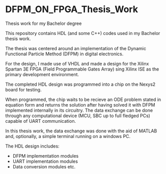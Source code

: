 # DFPM_ON_FPGA_Thesis_Work
Thesis work for my Bachelor degree

This repository contains HDL (and some C++) codes used in my Bachelor thesis work. 

The thesis was centered around an implementation of the Dynamic Functional Particle Method (DFPM) in digital electronics.

For the design, I made use of VHDL and made a design for the Xilinx Spartan 3E FPGA (Field Programmable Gates Array) sing Xilinx ISE as the primary development environment.

The completed HDL design was programmed into a chip on the Nexys2 board for testing.

When programmed, the chip waits to be recieve an ODE problem stated in equation form and returns the solution after having solved it with DFPM implemented internally in its circuitry. The data exchange can be done through any computational device (MCU, SBC up to full fledged PCs) capable of UART communication.

In this thesis work, the data exchange was done with the aid of MATLAB and, optionally, a simple terminal running on a windows PC.

The HDL design includes:
- DFPM implementation modules
- UART implementation modules
- Data conversion modules etc.
